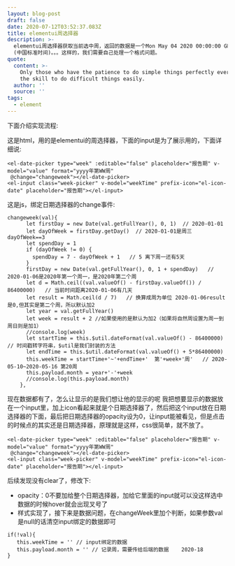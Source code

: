 ```yaml
---
layout: blog-post
draft: false
date: 2020-07-12T03:52:37.083Z
title: elementui周选择器
description: >-
  elementui周选择器获取当前选中周，返回的数据是一个Mon May 04 2020 00:00:00 GMT+0800
  (中国标准时间)。。。这样的，我们需要自己处理一个格式问题。
quote:
  content: >-
    Only those who have the patience to do simple things perfectly ever acquire
    the skill to do difficult things easily.
  author: ''
  source: ''
tags:
  - element
---
```

下面介绍实现流程:

这是html，用的是elementui的周选择器，下面的input是为了展示用的，下面详细说:

```
<el-date-picker type="week" :editable="false" placeholder="报告期" v-model="value" format="yyyy年第WW周"
 @change="changeweek"></el-date-picker>
<el-input class="week-picker" v-model="weekTime" prefix-icon="el-icon-date" placeholder="报告期"></el-input>
```

这是js，绑定日期选择器的change事件:

```
changeweek(val){
      let firstDay = new Date(val.getFullYear(), 0, 1)  // 2020-01-01
      let dayOfWeek = firstDay.getDay()  // 2020-01-01是周三  dayOfWeek==3
      let spendDay = 1
      if (dayOfWeek != 0) {
        spendDay = 7 - dayOfWeek + 1   // 5 离下周一还有5天
      }
      firstDay = new Date(val.getFullYear(), 0, 1 + spendDay)   // 2020-01-06是2020年第一个周一，是2020年第二个周
      let d = Math.ceil((val.valueOf() - firstDay.valueOf()) / 86400000)   // 当前时间距离2020-01-06有几天
      let result = Math.ceil(d / 7)   // 换算成周为单位 2020-01-06result是0,但其实是第二个周，所以默认加2
      let year = val.getFullYear()
      let week = result + 2 //如果使用的是默认为加2（如果将自然周设置为周一到周日则是加1）
      //console.log(week)
      let startTime = this.$util.dateFormat(val.valueOf() - 86400000)   // 时间戳转字符串，$util是我们封装的方法
      let endTime = this.$util.dateFormat(val.valueOf() + 5*86400000)
      this.weekTime = startTime+'~'+endTime+'  第'+week+'周'   // 2020-05-10~2020-05-16 第20周
      this.payload.month = year+'-'+week
      //console.log(this.payload.month)
    },
```

现在数据都有了，怎么让显示的是我们想让他的显示的呢
我把想要显示的数据放在一个input里，加上icon看起来就是个日期选择器了，然后把这个input放在日期选择器的下面，最后把日期选择器的opacity设为0，让input能被看见，但是点击的时候点的其实还是日期选择器，原理就是这样，css很简单，就不放了。

```
<el-date-picker type="week" :editable="false" placeholder="报告期" v-model="value" format="yyyy年第WW周"
 @change="changeweek"></el-date-picker>
<el-input class="week-picker" v-model="weekTime" prefix-icon="el-icon-date" placeholder="报告期"></el-input>
```

后续发现没有clear了，修改下:
* opacity：0不要加给整个日期选择器，加给它里面的input就可以没这样选中数据的时候hover就会出现叉号了
* 样式实现了，接下来是数据问题，在changeWeek里加个判断，如果参数val是null的话清空input绑定的数据即可

```
if(!val){
   this.weekTime = '' // input绑定的数据
   this.payload.month = '' // 记录周，需要传给后端的数据    2020-18
}
```